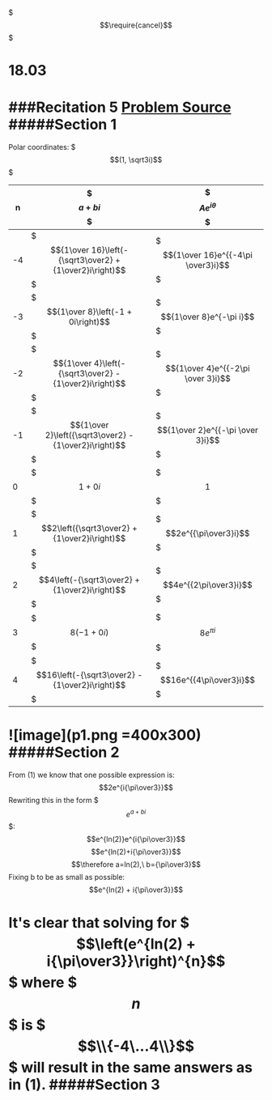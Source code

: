 $$$\require{cancel}$$$

# 18.03
###Recitation 5
[Problem Source](https://ocw.mit.edu/courses/mathematics/18-03-differential-equations-spring-2010/recitations/MIT18_03S10_rec_05.pdf)
#####Section 1
===
Polar coordinates: $$$(1, \sqrt3i)$$$  

| n | $$$a+bi$$$ | $$$Ae^{i\theta}$$$ | 
|---|----------|-----------|
|-4|$$${1\over 16}\left(-{\sqrt3\over2} + {1\over2}i\right)$$$|$$${1\over 16}e^{{-4\pi \over3}i}$$$|
|-3|$$${1\over 8}\left(-1 + 0i\right)$$$|$$${1\over 8}e^{-\pi i}$$$|
|-2|$$${1\over 4}\left(-{\sqrt3\over2} - {1\over2}i\right)$$$|$$${1\over 4}e^{{-2\pi \over 3}i}$$$|
|-1|$$${1\over 2}\left({\sqrt3\over2} - {1\over2}i\right)$$$|$$${1\over 2}e^{{-\pi \over 3}i}$$$|
|0|$$$1+0i$$$|$$$1$$$|
|1|$$$2\left({\sqrt3\over2} + {1\over2}i\right)$$$|$$$2e^{{\pi\over3}i}$$$|
|2|$$$4\left(-{\sqrt3\over2} + {1\over2}i\right)$$$|$$$4e^{{2\pi\over3}i}$$$|
|3|$$$8\left(-1 + 0i\right)$$$|$$$8e^{\pi i}$$$|
|4|$$$16\left(-{\sqrt3\over2} - {1\over2}i\right)$$$|$$$16e^{{4\pi\over3}i}$$$|

![image](p1.png =400x300)
#####Section 2
===
From (1) we know that one possible expression is:
$$2e^{i{\pi\over3}}$$
Rewriting this in the form $$$e^{a+bi}$$$:
$$e^{ln(2)}e^{i{\pi\over3}}$$
$$e^{ln(2)+i{\pi\over3}}$$
$$\therefore a=ln(2),\ b={\pi\over3}$$
Fixing b to be as small as possible:
$$e^{ln(2) + i{\pi\over3}}$$

It's clear that solving for $$$\left(e^{ln(2) + i{\pi\over3}}\right)^{n}$$$ where $$$n$$$ is $$$\\{-4\...4\\}$$$ will result in the same answers as in (1).
#####Section 3
===

